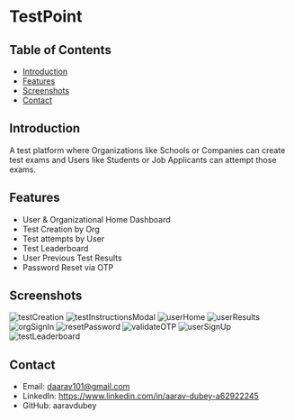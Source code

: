 # TestPoint

## Table of Contents
- [Introduction](#introduction)
- [Features](#features)
- [Screenshots](#screenshots)
- [Contact](#contact)

## Introduction
A test platform where Organizations like Schools or Companies can create test exams and Users like Students or Job Applicants can attempt those exams.

## Features
- User & Organizational Home Dashboard
- Test Creation by Org
- Test attempts by User
- Test Leaderboard
- User Previous Test Results
- Password Reset via OTP

## Screenshots
![testCreation](https://github.com/aaravdubey/TestPoint/assets/69917219/e4c74992-f242-4de6-b2d5-5bb3e859647c)
![testInstructionsModal](https://github.com/aaravdubey/TestPoint/assets/69917219/dfd38720-8b9d-4c55-be75-fc13937386a4)
![userHome](https://github.com/aaravdubey/TestPoint/assets/69917219/12b884e4-a468-4c96-b440-c820286ff6b3)
![userResults](https://github.com/aaravdubey/TestPoint/assets/69917219/78d6a338-c96d-4940-9da7-544d99ce085b)
![orgSignIn](https://github.com/aaravdubey/TestPoint/assets/69917219/41623fa9-d7e5-4f2a-8902-33c2a33e1cab)
![resetPassword](https://github.com/aaravdubey/TestPoint/assets/69917219/9dbdfa8c-e893-4793-949a-1d435e787e73)
![validateOTP](https://github.com/aaravdubey/TestPoint/assets/69917219/83cb5466-e38c-408c-834d-2149c6826386)
![userSignUp](https://github.com/aaravdubey/TestPoint/assets/69917219/649c7aec-51bc-4ce0-8c1d-e8ccb6130aca)
![testLeaderboard](https://github.com/aaravdubey/TestPoint/assets/69917219/bcdb4298-8339-491b-b487-1ce6f9cbbe16)

## Contact
- Email: daarav101@gmail.com
- LinkedIn: https://www.linkedin.com/in/aarav-dubey-a62922245
- GitHub: aaravdubey
